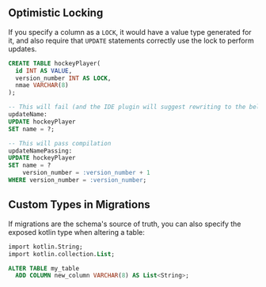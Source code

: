 ## Optimistic Locking

If you specify a column as a `LOCK`, it would have a value type generated for it, and also require
that `UPDATE` statements correctly use the lock to perform updates.

```sql
CREATE TABLE hockeyPlayer(
  id INT AS VALUE,
  version_number INT AS LOCK,
  nmae VARCHAR(8)
);

-- This will fail (and the IDE plugin will suggest rewriting to the below)
updateName:
UPDATE hockeyPlayer
SET name = ?;

-- This will pass compilation
updateNamePassing:
UPDATE hockeyPlayer
SET name = ?
    version_number = :version_number + 1
WHERE version_number = :version_number;
```

## Custom Types in Migrations

If migrations are the schema's source of truth, you can also specify
the exposed kotlin type when altering a table:

```sql
import kotlin.String;
import kotlin.collection.List;

ALTER TABLE my_table
  ADD COLUMN new_column VARCHAR(8) AS List<String>;
```